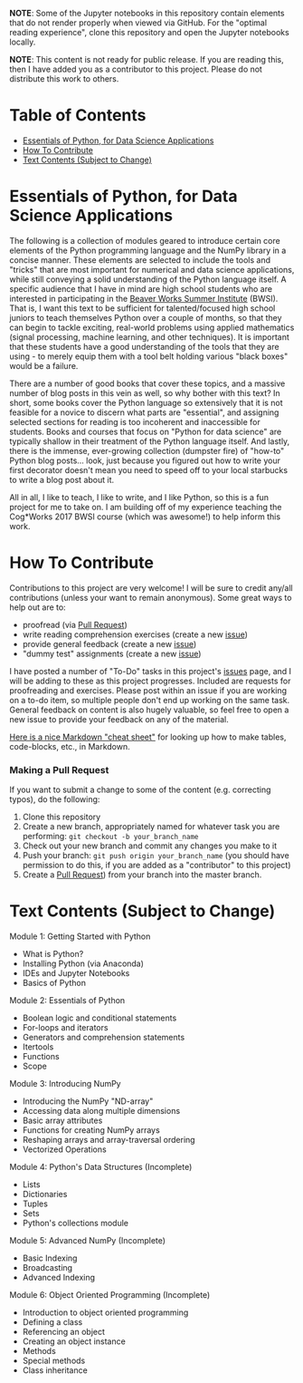 **NOTE**: Some of the Jupyter notebooks in this repository contain elements that do not render properly when viewed via GitHub. For the "optimal reading experience", clone this repository and open the Jupyter notebooks locally.

**NOTE**: This content is not ready for public release. If you are reading this, then I have added you as a contributor to this project. Please do not distribute this work to others.

# Table of Contents
- [Essentials of Python, for Data Science Applications](#essentials-of-python-for-data-science-applications)
- [How To Contribute](#how-to-contribute)
- [Text Contents (Subject to Change)](#text-contents-subject-to-change)

# Essentials of Python, for Data Science Applications
The following is a collection of modules geared to introduce certain core elements of the Python programming language and the NumPy library in a concise manner. These elements are selected to include the tools and "tricks" that are most important for numerical and data science applications, while still conveying a solid understanding of the Python language itself. A specific audience that I have in mind are high school students who are interested in participating in the [Beaver Works Summer Institute](https://beaverworks.ll.mit.edu/CMS/bw/bwsi) (BWSI). That is, I want this text to be sufficient for talented/focused high school juniors to teach themselves Python over a couple of months, so that they can begin to tackle exciting, real-world problems using applied mathematics (signal processing, machine learning, and other techniques). It is important that these students have a good understanding of the tools that they are using - to merely equip them with a tool belt holding various "black boxes" would be a failure.

 There are a number of good books that cover these topics, and a massive number of blog posts in this vein as well, so why bother with this text? In short, some books cover the Python language so extensively that it is not feasible for a novice to discern what parts are "essential", and assigning selected sections for reading is too incoherent and inaccessible for students. Books and courses that focus on "Python for data science" are typically shallow in their treatment of the Python language itself. And lastly, there is the immense, ever-growing collection (dumpster fire) of "how-to" Python blog posts... look, just because you figured out how to write your first decorator doesn't mean you need to speed off to your local starbucks to write a blog post about it. 

 All in all, I like to teach, I like to write, and I like Python, so this is a fun project for me to take on. I am building off of my experience teaching the Cog*Works 2017 BWSI course (which was awesome!) to help inform this work.
 
# How To Contribute
Contributions to this project are very welcome!  I will be sure to credit any/all contributions (unless your want to remain anonymous). Some great ways to help out are to:
- proofread (via [Pull Request](https://help.github.com/articles/creating-a-pull-request/))
- write reading comprehension exercises (create a new [issue](https://github.com/LLrsokl/BWSI_2018/issues))
- provide general feedback (create a new [issue](https://github.com/LLrsokl/BWSI_2018/issues))
- "dummy test" assignments (create a new [issue](https://github.com/LLrsokl/BWSI_2018/issues))
 
I have posted a number of "To-Do" tasks in this project's [issues](https://github.com/LLrsokl/BWSI_2018/issues) page, and I will be adding to these as this project progresses. Included are requests for proofreading and exercises. Please post within an issue if you are working on a to-do item, so multiple people don't end up working on the same task. General feedback on content is also hugely valuable, so feel free to open a new issue to provide your feedback on any of the material.

[Here is a nice Markdown "cheat sheet"](https://github.com/adam-p/markdown-here/wiki/Markdown-Cheatsheet) for looking up how to make tables, code-blocks, etc., in Markdown.

### Making a Pull Request
If you want to submit a change to some of the content (e.g. correcting typos), do the following:
1. Clone this repository
2. Create a new branch, appropriately named for whatever task you are performing: `git checkout -b your_branch_name`
3. Check out your new branch and commit any changes you make to it
4. Push your branch: `git push origin your_branch_name` (you should have permission to do this, if you are added as a "contributor" to this project)
5. Create a [Pull Request](https://help.github.com/articles/creating-a-pull-request/)) from your branch into the master branch.

# Text Contents (Subject to Change)

Module 1: Getting Started with Python
- What is Python?
- Installing Python (via Anaconda)
- IDEs and Jupyter Notebooks
- Basics of Python

Module 2: Essentials of Python
- Boolean logic and conditional statements
- For-loops and iterators
- Generators and comprehension statements
- Itertools
- Functions
- Scope

Module 3: Introducing NumPy
- Introducing the NumPy "ND-array"
- Accessing data along multiple dimensions
- Basic array attributes
- Functions for creating NumPy arrays
- Reshaping arrays and array-traversal ordering
- Vectorized Operations

Module 4: Python's Data Structures (Incomplete)
- Lists
- Dictionaries
- Tuples
- Sets
- Python's collections module

Module 5: Advanced NumPy (Incomplete)
- Basic Indexing
- Broadcasting
- Advanced Indexing

Module 6: Object Oriented Programming (Incomplete)
- Introduction to object oriented programming
- Defining a class
- Referencing an object
- Creating an object instance
- Methods
- Special methods
- Class inheritance
